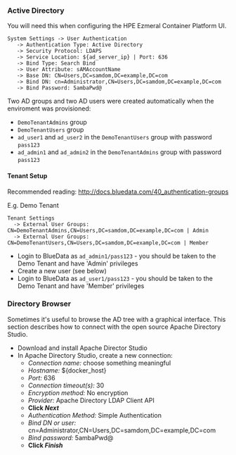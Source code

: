 ### Active Directory

You will need this when configuring the HPE Ezmeral Container Platform UI.

```
System Settings -> User Authentication
   -> Authentication Type: Active Directory
   -> Security Protocol: LDAPS
   -> Service Location: ${ad_server_ip} | Port: 636
   -> Bind Type: Search Bind
   -> User Attribute: sAMAccountName
   -> Base DN: CN=Users,DC=samdom,DC=example,DC=com
   -> Bind DN: cn=Administrator,CN=Users,DC=samdom,DC=example,DC=com
   -> Bind Password: 5ambaPwd@
```

Two AD groups and two AD users were created automatically when the enviroment was provisioned:

- `DemoTenantAdmins` group
- `DemoTenantUsers` group
- `ad_user1` and `ad_user2` in the `DemoTenantUsers` group with password `pass123`
- `ad_admin1` and `ad_admin2` in the `DemoTenantAdmins` group with password `pass123`


#### Tenant Setup

Recommended reading: http://docs.bluedata.com/40_authentication-groups

E.g. Demo Tenant 

```
Tenant Settings
  -> External User Groups: CN=DemoTenantAdmins,CN=Users,DC=samdom,DC=example,DC=com | Admin
  -> External User Groups: CN=DemoTenantUsers,CN=Users,DC=samdom,DC=example,DC=com | Member
```

- Login to BlueData as `ad_admin1/pass123` - you should be taken to the Demo Tenant and have 'Admin' privileges
- Create a new user (see below)
- Login to BlueData as `ad_user1/pass123` - you should be taken to the Demo Tenant and have 'Member' privileges

### Directory Browser

Sometimes it's useful to browse the AD tree with a graphical interface.  This section describes how to connect with the open source Apache Directory Studio.

- Download and install Apache Director Studio
- In Apache Directory Studio, create a new connection:
  - *Connection name:* choose something meaningful
  - *Hostname:* ${docker_host}
  - *Port:* 636
  - *Connection timeout(s):* 30
  - *Encryption method:* No encryption
  - *Provider:* Apache Directory LDAP Client API
  - **Click *Next***
  - *Authentication Method:* Simple Authentication
  - *Bind DN or user:* cn=Administrator,CN=Users,DC=samdom,DC=example,DC=com
  - *Bind password:* 5ambaPwd@
  - **Click *Finish***

